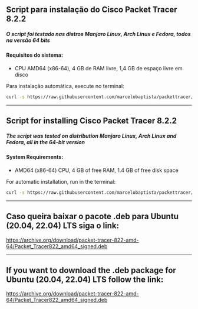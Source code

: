 ## Script para instalação do Cisco Packet Tracer 8.2.2

##### O script foi testado nas distros Manjaro Linux, Arch Linux e Fedora, todos na versão 64 bits

#### Requisitos do sistema:

- CPU AMD64 (x86-64), 4 GB de RAM livre, 1,4 GB de espaço livre em disco

Para instalação automática, execute no terminal:

```sh
curl -s https://raw.githubusercontent.com/marcelobaptista/packettracer/master/install_pt.sh | sudo bash
```
***************************************************************************************************

## Script for installing Cisco Packet Tracer 8.2.2  

##### The script was tested on distribution  Manjaro Linux, Arch Linux and Fedora, all in the 64-bit version

#### System Requirements:

- AMD64 (x86-64) CPU, 4 GB of free RAM, 1.4 GB of free disk space 

For automatic installation, run in the terminal:
```sh
curl -s https://raw.githubusercontent.com/marcelobaptista/packettracer/master/install_pt.sh | sudo bash
```
***************************************************************************************************
## Caso queira baixar o pacote .deb para Ubuntu (20.04, 22.04) LTS siga o link:

https://archive.org/download/packet-tracer-822-amd-64/Packet_Tracer822_amd64_signed.deb

***************************************************************************************************

## If you want to download the .deb package for Ubuntu (20.04, 22.04) LTS follow the link:

https://archive.org/download/packet-tracer-822-amd-64/Packet_Tracer822_amd64_signed.deb
